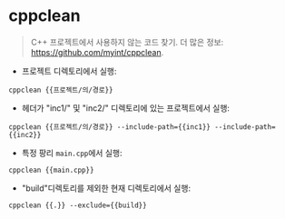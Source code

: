 # cppclean

> C++ 프로젝트에서 사용하지 않는 코드 찾기.
> 더 많은 정보: <https://github.com/myint/cppclean>.

- 프로젝트 디렉토리에서 실행:

`cppclean {{프로젝트/의/경로}}`

- 헤더가 "inc1/" 및 "inc2/" 디렉토리에 있는 프로젝트에서 실행:

`cppclean {{프로젝트/의/경로}} --include-path={{inc1}} --include-path={{inc2}}`

- 특정 팡리 `main.cpp`에서 실행:

`cppclean {{main.cpp}}`

- "build"디렉토리를 제외한 현재 디렉토리에서 실행:

`cppclean {{.}} --exclude={{build}}`
